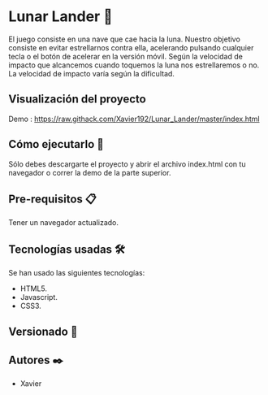 # Lunar Lander 🚀

El juego consiste en una nave que cae hacia la luna. Nuestro objetivo consiste en evitar estrellarnos contra ella, acelerando pulsando cualquier tecla o el botón de acelerar en la versión móvil. Según la velocidad de impacto que alcancemos cuando toquemos la luna nos estrellaremos o no. La velocidad de impacto varía según la dificultad.

## Visualización del proyecto

Demo : https://raw.githack.com/Xavier192/Lunar_Lander/master/index.html

## Cómo ejecutarlo 🔧

Sólo debes descargarte el proyecto y abrir el archivo index.html con tu navegador o correr la demo de la parte superior.

## Pre-requisitos 📋

Tener un navegador actualizado.

## Tecnologías usadas 🛠️

Se han usado las siguientes tecnologías:

* HTML5.
* Javascript.
* CSS3.

## Versionado 📌

## Autores ✒️

* Xavier
